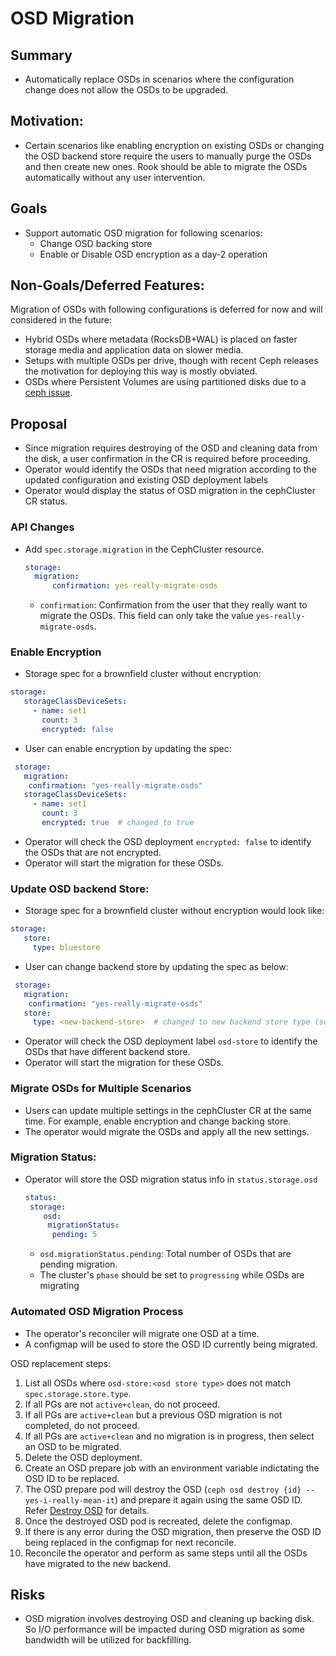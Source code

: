# OSD Migration

## Summary

- Automatically replace OSDs in scenarios where the configuration change does not
  allow the OSDs to be upgraded.

## Motivation:

- Certain scenarios like enabling encryption on existing OSDs or changing the OSD
  backend store require the users to manually purge the OSDs and then create new ones.
  Rook should be able to migrate the OSDs automatically without any user intervention.

## Goals

- Support automatic OSD migration for following scenarios:
    - Change OSD backing store
    - Enable or Disable OSD encryption as a day-2 operation

## Non-Goals/Deferred Features:

Migration of OSDs with following configurations is deferred for now and will
considered in the future:
- Hybrid OSDs where metadata (RocksDB+WAL) is placed on faster storage media
  and application data on slower media.
- Setups with multiple OSDs per drive, though with recent Ceph releases the
  motivation for deploying this way is mostly obviated.
- OSDs where Persistent Volumes are using partitioned disks due to a [ceph issue](https://tracker.ceph.com/issues/68977). 

## Proposal
- Since migration requires destroying of the OSD and cleaning data from the disk,
  a user confirmation in the CR is required before proceeding.
- Operator would identify the OSDs that need migration according to the updated
  configuration and existing OSD deployment labels
- Operator would display the status of OSD migration in the cephCluster CR status.

### API Changes
- Add `spec.storage.migration` in the CephCluster resource.

  ```yaml
  storage:
    migration:
        confirmation: yes-really-migrate-osds
  ```
  - `confirmation`: Confirmation from the user that they really want to migrate the OSDs.
    This field can only take the value `yes-really-migrate-osds`.


### Enable Encryption
- Storage spec for a brownfield cluster without encryption:
```yaml
storage:
   storageClassDeviceSets:
     - name: set1
       count: 3
       encrypted: false
```
- User can enable encryption by updating the spec:
``` yaml
 storage:
   migration:
    confirmation: "yes-really-migrate-osds"
   storageClassDeviceSets:
     - name: set1
       count: 3
       encrypted: true  # changed to true
```

- Operator will check the OSD deployment `encrypted: false` to identify the OSDs that are not encrypted.
- Operator will start the migration for these OSDs.

### Update OSD backend Store:
- Storage spec for a brownfield cluster without encryption would look like:
```yaml
storage:
   store:
     type: bluestore
```
- User can change backend store by updating the spec as below:
``` yaml
 storage:
   migration:
    confirmation: "yes-really-migrate-osds"
   store:
     type: <new-backend-store>  # changed to new backend store type (such as seastore in the future)
```

- Operator will check the OSD deployment label `osd-store` to identify the OSDs that have different backend store.
- Operator will start the migration for these OSDs.

### Migrate OSDs for Multiple Scenarios
- Users can update multiple settings in the cephCluster CR at the same time. For example, enable encryption and change backing store.
- The operator would migrate the OSDs and apply all the new settings.

### Migration Status:
- Operator will store the OSD migration status info in `status.storage.osd`
  ``` yaml
  status:
   storage:
      osd:
       migrationStatus:
        pending: 5
  ```
  - `osd.migrationStatus.pending`: Total number of OSDs that are pending migration.
  - The cluster's `phase` should be set to `progressing` while OSDs are migrating


### Automated OSD Migration Process
- The operator's reconciler will migrate one OSD at a time.
- A configmap will be used to store the OSD ID currently being migrated.

OSD replacement steps:

1. List all OSDs where `osd-store:<osd store type>` does not match `spec.storage.store.type`.
1. If all PGs are not `active+clean`, do not proceed.
1. If all PGs are `active+clean` but a previous OSD migration is not completed, do not proceed.
1. If all PGs are `active+clean` and no migration is in progress, then select an OSD to be migrated.
1. Delete the OSD deployment.
1. Create an OSD prepare job with an environment variable indictating the OSD ID to be replaced.
1. The OSD prepare pod will destroy the OSD (`ceph osd destroy {id} --yes-i-really-mean-it`) and prepare it again using the same OSD ID. Refer [Destroy OSD](#destroy-osd) for details.
1. Once the destroyed OSD pod is recreated, delete the configmap.
1. If there is any error during the OSD migration, then preserve the OSD ID being replaced in the configmap for next reconcile.
1. Reconcile the operator and perform as same steps until all the OSDs have migrated to the new backend.


## Risks
- OSD migration involves destroying OSD and cleaning up backing disk. So I/O performance will be impacted
  during OSD migration as some bandwidth will be utilized for backfilling.
